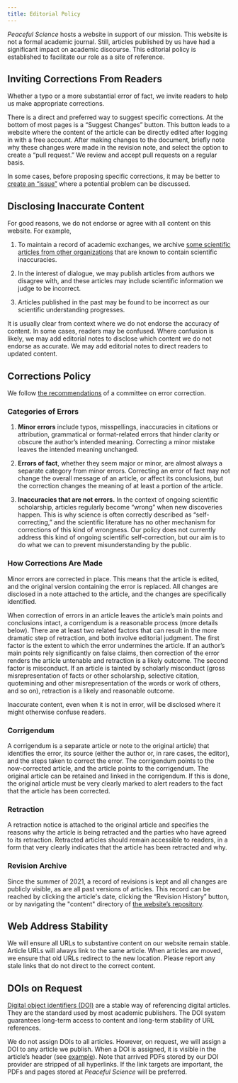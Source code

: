 ```yaml
---
title: Editorial Policy
---
```


*Peaceful Science* hosts a website in support of our mission. This website is not a formal academic journal. Still, articles published by us have had a significant impact on academic discourse. This editorial policy is established to facilitate our role as a site of reference.

## Inviting Corrections From Readers

Whether a typo or a more substantial error of fact, we invite readers to help us make appropriate corrections.

There is a direct and preferred way to suggest specific corrections. At the bottom of most pages is a “Suggest Changes” button. This button leads to a website where the content of the article can be directly edited after logging in with a free account. After making changes to the document, briefly note why these changes were made in the revision note, and select the option to create a “pull request.” We review and accept pull requests on a regular basis.

In some cases, before proposing specific corrections, it may be better to [create an “issue”](https://github.com/PeacefulScience/hugo-website/issues) where a potential problem can be discussed.

## Disclosing Inaccurate Content

For good reasons, we do not endorse or agree with all content on this website. For example,

1. To maintain a record of academic exchanges, we archive [some scientific articles from other organizations](http://localhost:1313/articles/biologos-uturn-adam-eve-position/) that are known to contain scientific inaccuracies.

2. In the interest of dialogue, we may publish articles from authors we disagree with, and these articles may include scientific information we judge to be incorrect.

3. Articles published in the past may be found to be incorrect as our scientific understanding progresses.

It is usually clear from context where we do not endorse the accuracy of content. In some cases, readers may be confused. Where confusion is likely, we may add editorial notes to disclose which content we do not endorse as accurate. We may add editorial notes to direct readers to updated content.

## Corrections Policy

We follow [the recommendations](http://localhost:1313/articles/correction-policy/) of a committee on error correction.

### Categories of Errors

1. **Minor errors** include typos, misspellings, inaccuracies in citations or attribution, grammatical or format-related errors that hinder clarity or obscure the author’s intended meaning. Correcting a minor mistake leaves the intended meaning unchanged.

2. **Errors of fact**, whether they seem major or minor, are almost always a separate category from minor errors. Correcting an error of fact may not change the overall message of an article, or affect its conclusions, but the correction changes the meaning of at least a portion of the article.

3. **Inaccuracies that are not errors.** In the context of ongoing scientific scholarship, articles regularly become “wrong” when new discoveries happen. This is why science is often correctly described as “self-correcting,” and the scientific literature has no other mechanism for corrections of this kind of wrongness. Our policy does not currently address this kind of ongoing scientific self-correction, but our aim is to do what we can to prevent misunderstanding by the public.

### How Corrections Are Made

Minor errors are corrected in place. This means that the article is edited, and the original version containing the error is replaced. All changes are disclosed in a note attached to the article, and the changes are specifically identified.

When correction of errors in an article leaves the article’s main points and conclusions intact, a corrigendum is a reasonable process (more details below). There are at least two related factors that can result in the more dramatic step of retraction, and both involve editorial judgment. The first factor is the extent to which the error undermines the article. If an author’s main points rely significantly on false claims, then correction of the error renders the article untenable and retraction is a likely outcome. The second factor is misconduct. If an article is tainted by scholarly misconduct (gross misrepresentation of facts or other scholarship, selective citation, quotemining and other misrepresentation of the words or work of others, and so on), retraction is a likely and reasonable outcome.

Inaccurate content, even when it is not in error, will be disclosed where it might otherwise confuse readers.

### Corrigendum

A corrigendum is a separate article or note to the original article) that identifies the error, its source (either the author or, in rare cases, the editor), and the steps taken to correct the error. The corrigendum points to the now-corrected article, and the article points to the corrigendum. The original article can be retained and linked in the corrigendum. If this is done, the original article must be very clearly marked to alert readers to the fact that the article has been corrected.

### Retraction

A retraction notice is attached to the original article and specifies the reasons why the article is being retracted and the parties who have agreed to its retraction. Retracted articles should remain accessible to readers, in a form that very clearly indicates that the article has been retracted and why.

### Revision Archive

Since the summer of 2021, a record of revisions is kept and all changes are publicly visible, as are all past versions of articles. This record can be reached by clicking the article's date, clicking the “Revision History” button, or by navigating the "content" directory of [the website’s repository](https://github.com/PeacefulScience/hugo-website).

## Web Address Stability

We will ensure all URLs to substantive content on our website remain stable. Article URLs will always link to the same article. When articles are moved, we ensure that old URLs redirect to the new location.  Please report any stale links that do not direct to the correct content.

## DOIs on Request

[Digital object identifiers (DOI)](https://en.wikipedia.org/wiki/Digital_object_identifier) are a stable way of referencing digital articles. They are the standard used by most academic publishers. The DOI system guarantees long-term access to content and long-term stability of URL references. 

We do not assign DOIs to all articles. However, on request, we will assign a DOI to any article we publish. When a DOI is assigned, it is visible in the article’s header (see [example](http://127.0.0.1:1313/articles/adam-eve-evolution/)). Note that arrived PDFs stored by our DOI provider are stripped of all hyperlinks. If the link targets are important, the PDFs and pages stored at *Peaceful Science* will be preferred.



